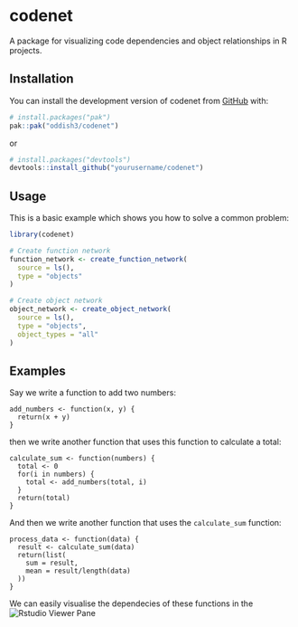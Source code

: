 # codenet

<!-- badges: start -->
<!-- badges: end -->

A package for visualizing code dependencies and object relationships in R projects.


## Installation

You can install the development version of codenet from [GitHub](https://github.com/) with:

``` r
# install.packages("pak")
pak::pak("oddish3/codenet")
```
or 
``` r
# install.packages("devtools")
devtools::install_github("yourusername/codenet")
```

## Usage

This is a basic example which shows you how to solve a common problem:

``` r
library(codenet)

# Create function network
function_network <- create_function_network(
  source = ls(),
  type = "objects"
)

# Create object network
object_network <- create_object_network(
  source = ls(),
  type = "objects",
  object_types = "all"
)
```
## Examples

Say we write a function to add two numbers:
```
add_numbers <- function(x, y) {
  return(x + y)
}
```

then we write another function that uses this function to calculate a total:
```
calculate_sum <- function(numbers) {
  total <- 0
  for(i in numbers) {
    total <- add_numbers(total, i)
  }
  return(total)
}
```

And then we write another function that uses the `calculate_sum` function:
```
process_data <- function(data) {
  result <- calculate_sum(data)
  return(list(
    sum = result,
    mean = result/length(data)
  ))
}
```

We can easily visualise the dependecies of these functions in the ![Rstudio Viewer Pane](https://github.com/user-attachments/assets/286e09c3-6b08-43a2-b093-257a6e0115b7)
